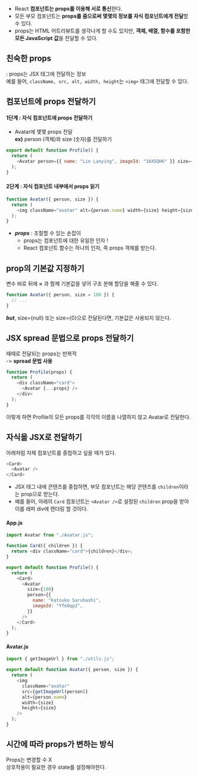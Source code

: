 - React **컴포넌트는 props를 이용해 서로 통신**한다.
- 모든 부모 컴포넌트는 **props를 줌으로써 몇몇의 정보를 자식 컴포넌트에게 전달**할 수 있다.
- props는 HTML 어트리뷰트를 생각나게 할 수도 있지만, **객체, 배열, 함수를 포함한 모든 JavaScript 값**을 전달할 수 있다.

## 친숙한 props

: props는 JSX 태그에 전달하는 정보  
 예를 들어, `className, src, alt, width, height`는 `<img>` 태그에 전달할 수 있다.

## 컴포넌트에 props 전달하기

#### 1단계 : 자식 컴포넌트에 props 전달하기

- Avatar에 몇몇 props 전달  
  **ex)** person (객체)와 size (숫자)를 전달하기

```javascript
export default function Profile() {
  return (
    <Avatar person={{ name: "Lin Lanying", imageId: "1bX5QH6" }} size={100} />
  );
}
```

#### 2단계 : 자식 컴포넌트 내부에서 props 읽기

```javascript
function Avatar({ person, size }) {
  return (
    <img className="avatar" alt={person.name} width={size} height={size} />
  );
}
```

- **_props_** : 조절할 수 있는 손잡이
  - props는 컴포넌트에 대한 유일한 인자 !
  - React 컴포넌트 함수는 하나의 인자, 즉 props 객체를 받는다.

## prop의 기본값 지정하기

변수 바로 뒤에 **=** 과 함께 기본값을 넣어 구조 분해 할당을 해줄 수 있다.

```javascript
function Avatar({ person, size = 100 }) {
  // ...
}
```

**_but_**, size={null} 또는 size={0}으로 전달된다면, 기본값은 사용되지 않는다.

## JSX spread 문법으로 props 전달하기

때때로 전달되는 props는 반복적  
-> **spread 문법 사용**

```javascript
function Profile(props) {
  return (
    <div className="card">
      <Avatar {...props} />
    </div>
  );
}
```

이렇게 하면 Profile의 모든 props를 각각의 이름을 나열하지 않고 Avatar로 전달한다.

## 자식을 JSX로 전달하기

아래처럼 자체 컴포넌트를 중첩하고 싶을 때가 있다.

```javascript
<Card>
  <Avatar />
</Card>
```

- JSX 태그 내에 콘텐츠를 중첩하면, 부모 컴포넌트는 해당 콘텐츠를 `children`이라는 prop으로 받는다.
- 예를 들어, 아래의 `Card` 컴포넌트는 `<Avatar />`로 설정된 `children` prop을 받아 이를 래퍼 div에 렌더링 할 것이다.

#### App.js

```javascript
import Avatar from "./Avatar.js";

function Card({ children }) {
  return <div className="card">{children}</div>;
}

export default function Profile() {
  return (
    <Card>
      <Avatar
        size={100}
        person={{
          name: "Katsuko Saruhashi",
          imageId: "YfeOqp2",
        }}
      />
    </Card>
  );
}
```

#### Avatar.js

```javascript
import { getImageUrl } from "./utils.js";

export default function Avatar({ person, size }) {
  return (
    <img
      className="avatar"
      src={getImageUrl(person)}
      alt={person.name}
      width={size}
      height={size}
    />
  );
}
```

## 시간에 따라 props가 변하는 방식

Props는 변경할 수 X  
상호작용이 필요한 경우 state를 설정해야한다.
